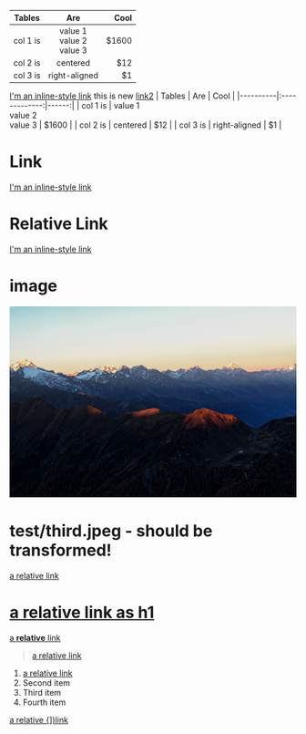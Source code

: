 | Tables   |      Are      |  Cool |
|----------|:-------------:|------:|
| col 1 is |  value 1 <br /> value 2 <br /> value 3  | $1600 |
| col 2 is |    centered   |   $12 |
| col 3 is | right-aligned |    $1 |

[I'm an inline-style link](https://www.evil.com)
this is new
<a href="https://www.evil.com">link2</a>
| Tables   |      Are      |  Cool |
|----------|:-------------:|------:|
| col 1 is |  value 1 <br /> value 2 <br /> value 3  | $1600 |
| col 2 is |    centered   |   $12 |
| col 3 is | right-aligned |    $1 |

# Link 
[I'm an inline-style link](https://www.evil.com)

# Relative Link
[I'm an inline-style link](./third.jpeg)

# image
![Image of Yaktocat](./third.jpeg)

# test/third.jpeg - should be transformed!
[a relative link](test/third.jpeg)


# [a relative link as h1](test/third.jpeg)

[a **relative** link](test/third.jpeg)

> [a relative link](test/third.jpeg)

1. [a relative link](test/third.jpeg)
2. Second item
3. Third item
4. Fourth item

[a relative \{\]\)link](test/third.jpeg)
